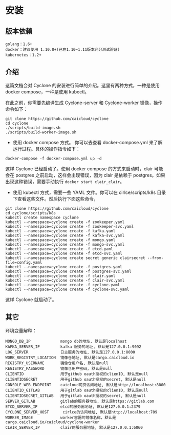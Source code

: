 # 安装

## 版本依赖

```
golang：1.6+
docker：建议使用 1.10.0+(已在1.10~1.11版本充分测试验证)
kubernetes：1.2+
```

## 介绍

这篇文档会对 Cyclone 的安装进行简单的介绍。这里有两种方式，一种是使用 docker compose，一种是使用 kubectl。

在此之前，你需要先编译生成 Cyclone-server 和 Cyclone-worker 镜像，操作命令如下：

```
git clone https://github.com/caicloud/cyclone
cd cyclone
./scripts/build-image.sh
./scripts/build-worker-image.sh
```

- 使用 docker compose 方式。 你可以去查看 docker-compose.yml 来了解运行过程。具体的操作指令如下：

```
docker-compose -f docker-compose.yml up -d
```

这样 Cyclone 已经启动了。使用 docker compose 的方式来启动时，clair 可能会在 postgres 之前启动，这样会出现错误，因为 clair 是依赖于 postgres。如果出现这种错误，需要手动执行 `docker start clair_clair`。

- 使用 kubectl 方式，需要一些 YAML 文件。你可以在 cirlce/scripts/k8s 目录下查看这些文件。然后执行下面这些命令，

```
git clone https://github.com/caicloud/cyclone
cd cyclone/scripts/k8s
kubectl create namespace cyclone
kubectl --namespace=cyclone create -f zookeeper.yaml
kubectl --namespace=cyclone create -f zookeeper-svc.yaml
kubectl --namespace=cyclone create -f kafka.yaml
kubectl --namespace=cyclone create -f kafka-svc.yaml
kubectl --namespace=cyclone create -f mongo.yaml
kubectl --namespace=cyclone create -f mongo-svc.yaml
kubectl --namespace=cyclone create -f etcd.yaml
kubectl --namespace=cyclone create -f etcd-svc.yaml
kubectl --namespace=cyclone create secret generic clairsecret --from-file=config.yaml
kubectl --namespace=cyclone create -f postgres.yaml
kubectl --namespace=cyclone create -f postgres-svc.yaml
kubectl --namespace=cyclone create -f clair.yaml
kubectl --namespace=cyclone create -f clair-svc.yaml
kubectl --namespace=cyclone create -f cyclone.yaml
kubectl --namespace=cyclone create -f cyclone-svc.yaml
```

这样 Cyclone 就启动了。

## 其它

环境变量解释：

```
MONGO_DB_IP             mongo db的地址, 默认是localhost
KAFKA_SERVER_IP         kafka 服务的地址, 默认是127.0.0.1:9092
LOG_SERVER              日志服务的地址, 默认是127.0.0.1:8000
WORK_REGISTRY_LOCATION  镜像仓地址, 默认是cargo.caicloud.io
REGISTRY_USERNAME       镜像仓用户名, 默认是null
REGISTRY_PASSWORD       镜像仓用户密码, 默认是null
CLIENTID                用于github oauth授权的clienID, 默认是null
CLIENTIDSECRET          用于github oauth授权的secret, 默认是null
CONSOLE_WEB_ENDPOINT    caicloud网页访问地址, 默认是http://localhost:8000
CLIENTID_GITLAB         用于gitlab oauth授权的clienID, 默认是null
CLIENTIDSECRET_GITLAB   用于gitlab oauth授权的secret, 默认是null
SERVER_GITLAB           gitlab的服务器地址, 默认是https://gitlab.com
ETCD_SERVER_IP          etcd的服务器地址, 默认是127.0.0.1:2379
CYCLONE_SERVER_HOST      cirlce的访问地址, 默认是http://localhost:709
WORKER_IMAGE            worker容器的镜像名称，默认是cargo.caicloud.io/caicloud/cyclone-worker
CLAIR_SERVER_IP         clair的服务器地址, 默认是127.0.0.1:6060
```
